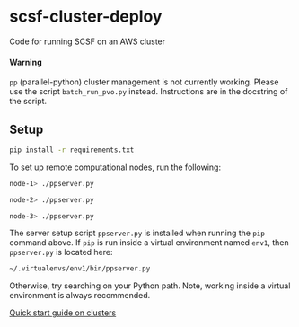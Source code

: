 # scsf-cluster-deploy

Code for running SCSF on an AWS cluster

#### Warning
 `pp` (parallel-python) cluster management is not currently working. Please use the script `batch_run_pvo.py` instead. Instructions are in the docstring of the script.


## Setup

```bash
pip install -r requirements.txt
```

To set up remote computational nodes, run the following:

```bash
node-1> ./ppserver.py

node-2> ./ppserver.py

node-3> ./ppserver.py
```

The server setup script `ppserver.py` is installed when running the `pip` command above. If `pip` is run inside a virtual environment named `env1`, then `ppserver.py` is located here:

```bash
~/.virtualenvs/env1/bin/ppserver.py
```

Otherwise, try searching on your Python path. Note, working inside a virtual environment is always recommended.

[Quick start guide on clusters](https://www.parallelpython.com/content/view/15/30/#QUICKCLUSTERS)
